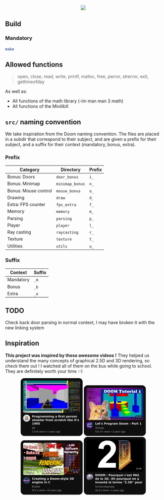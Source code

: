 <div align="center">
	<img src="https://github.com/ayogun/42-project-badges/raw/main/covers/cover-cub3d.png" />
</div>

## Build

### Mandatory

```sh
make
```

## Allowed functions

> open, close, read, write,
> printf, malloc, free, perror,
> strerror, exit, gettimeofday

As well as:

-   All functions of the math library (-lm man man 3 math)
-   All functions of the MinilibX

## `src/` naming convention

We take inspiration from the Doom naming convention. The files are placed in a subdir that correspond to their subject,
and are given a prefix for their subject, and a suffix for their context (mandatory, bonus, extra).

### Prefix

| Category | Directory | Prefix |
| -- | -- | -- |
| Bonus: Doors | `door_bonus` | `i_` |
| Bonus: Minimap | `minimap_bonus` | `n_` |
| Bonus: Mouse control  | `mouse_bonus` | `o_` |
| Drawing  | `draw` | `d_` |
| Extra: FPS counter  | `fps_extra` | `f_` |
| Memory  | `memory` | `m_` |
| Parsing  | `parsing` | `p_` |
| Player  | `player` | `l_` |
| Ray casting | `raycasting` | `r_` |
| Texture  | `texture` | `t_` |
| Utilities | `utils` | `u_` |

### Suffix

| Context | Suffix |
| -- | -- |
| Mandatory | `_m` |
| Bonus | `_b` |
| Extra | `_e` |

## TODO

Check back door parsing in normal context, I may have broken it with the new linking system

## Inspiration

**This project was inspired by these awesome videos !** They helped us understand the many concepts of graphical 2.5D and 3D rendering, so check them out !
I watched all of them on the bus while going to school. They are definitely worth your time :-)

<!-- Centered video cards -->
<p align="center">
  <a href="https://www.youtube.com/watch?v=fSjc8vLMg8c"><img src=".github/assets/vid_jdh.png" width="200" /></a>
  <a href="https://www.youtube.com/watch?v=gYRrGTC7GtA"><img src=".github/assets/vid_3dsage.png" width="200" /></a>
  <a href="https://www.youtube.com/watch?v=HQYsFshbkYw"><img src=".github/assets/vid_bisqwit.png" width="200" /></a>
  <a href="https://www.youtube.com/watch?v=VxoWl8w2eTw"><img src=".github/assets/vid_scrotumdepoulpe.png" width="200" /></a>
</p>